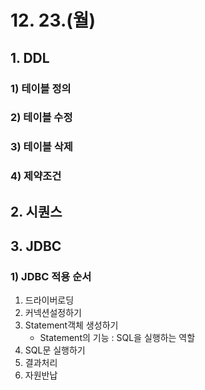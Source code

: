 # 12. 23.(월)

## 1. DDL

### 1) 테이블 정의

### 2) 테이블 수정

### 3) 테이블 삭제

### 4) 제약조건

## 2. 시퀀스

## 3. JDBC

### 1) JDBC 적용 순서

1. 드라이버로딩
2. 커넥션설정하기
3. Statement객체 생성하기
   * Statement의 기능 : SQL을 실행하는 역할
4. SQL문 실행하기
5. 결과처리
6. 자원반납

